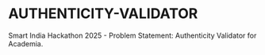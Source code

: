 # AUTHENTICITY-VALIDATOR
Smart India Hackathon 2025 - Problem Statement: Authenticity Validator for Academia.

